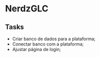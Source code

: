 # NerdzGLC

## Tasks

- Criar banco de dados para a plataforma;
- Conectar banco com a plataforma;
- Ajustar página de login;